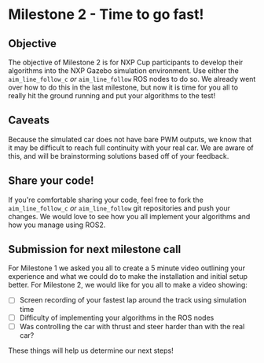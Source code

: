 # Milestone 2 - Time to go fast!

## Objective

The objective of Milestone 2 is for NXP Cup participants to develop their algorithms into the NXP Gazebo simulation environment. Use either the `aim_line_follow_c` _or_ `aim_line_follow` ROS nodes to do so. We already went over how to do this in the last milestone, but now it is time for you all to really hit the ground running and put your algorithms to the test!

## Caveats

Because the simulated car does not have bare PWM outputs, we know that it may be difficult to reach full continuity with your real car. We are aware of this, and will be brainstorming solutions based off of your feedback.

## Share your code!

If you're comfortable sharing your code, feel free to fork the `aim_line_follow_c` _or_  `aim_line_follow` git repositories and push your changes. We would love to see how you all implement your algorithms and how you manage using ROS2.

## Submission for next milestone call

For Milestone 1 we asked you all to create a 5 minute video outlining your experience and what we could do to make the installation and initial setup better. For Milestone 2, we would like for you all to make a video showing:

* [ ] Screen recording of your fastest lap around the track using simulation time
* [ ] Difficulty of implementing your algorithms in the ROS nodes
* [ ] Was controlling the car with thrust and steer harder than with the real car?

These things will help us determine our next steps!

